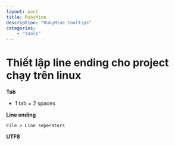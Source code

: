 ```yaml
---
layout: post
title: RubyMine
description: "RubyMine tooltips" 
categories: 
    - "tools"
---
```


# Thiết lập line ending cho project chạy trên linux

**Tab**

- 1 tab = 2 spaces

**Line ending**

```
File > Line seperators
```

**UTF8**
